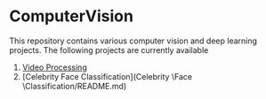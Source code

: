 # ComputerVision
This repository contains various computer vision and deep learning projects. The following projects are currently available
1) [Video Processing](VideoProcessing/README.md)
2) [Celebrity Face Classification](Celebrity \Face \Classification/README.md)
